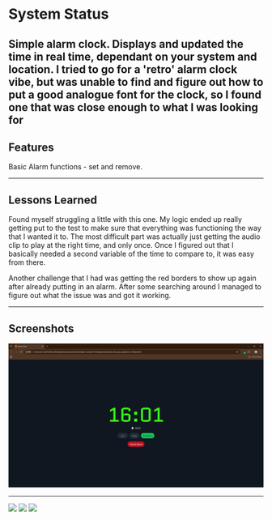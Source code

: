 # System Status
Simple alarm clock. Displays and updated the time in real time, dependant on your
system and location. I tried to go for a 'retro' alarm clock vibe, but was unable 
to find and figure out how to put a good analogue font for the clock, so I found 
one that was close enough to what I was looking for
---

## Features

Basic Alarm functions - set and remove.


---

## Lessons Learned

Found myself struggling a little with this one. My logic ended up really getting
put to the test to make sure that everything was functioning the way that I wanted
it to. The most difficult part was actually just getting the audio clip to play
at the right time, and only once. Once I figured out that I basically needed a second
variable of the time to compare to, it was easy from there. 

Another challenge that I had was getting the red borders to show up again after already
putting in an alarm. After some searching around I managed to figure out what the 
issue was and got it working.

---

## Screenshots

![App Screenshot](./assets/media/img/screenshot.png)

---
<p float="left">
  <img
  src="https://img.shields.io/badge/javascript-grey?style=for-the-badge&logo=javascript"
  />
  <img 
  src="https://img.shields.io/badge/html5-%23E34F26.svg?style=for-the-badge&logo=html5&logoColor=white" width="100" 
  />
  <img 
  src="https://img.shields.io/badge/css3-%231572B6.svg?style=for-the-badge&logo=css3&logoColor=white" width="85" 
  /> 
</p>
